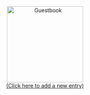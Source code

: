 
<!-- GIF -->
<div align="center">
  <img src="https://github.com/evalieve/evalieve/img/guestbook.gif" alt="Guestbook" width="200px" />
</div>

<!-- Link to the action/issue page -->
<div align="center">
  <a href="https://github.com/evalieve/evalieve/issues/1">
    (Click here to add a new entry)
  </a>
</div>

<!-- Guestbook -->
<div align="center">

<!-- /Guestbook -->
</div>